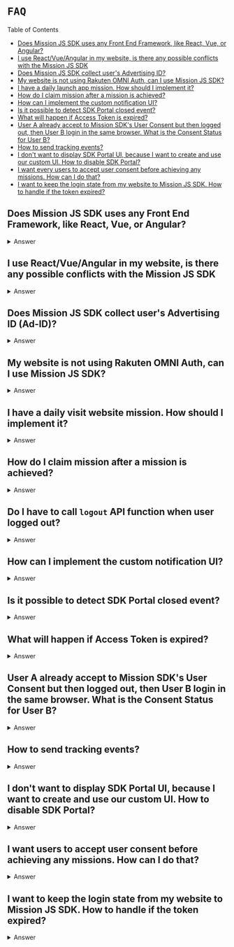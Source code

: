 # `FAQ`

Table of Contents

- [Does Mission JS SDK uses any Front End Framework, like React, Vue, or Angular?](#does-mission-js-sdk-uses-any-front-end-framework-like-react-vue-or-angular)
- [I use React/Vue/Angular in my website, is there any possible conflicts with the Mission JS SDK](#i-use-reactvueangular-in-my-website-is-there-any-possible-conflicts-with-the-mission-js-sdk)
- [Does Mission JS SDK collect user's Advertising ID?](#does-mission-js-sdk-collect-users-advertising-id-ad-id)
- [My website is not using Rakuten OMNI Auth, can I use Mission JS SDK?](#my-website-is-not-using-rakuten-omni-auth-can-i-use-mission-js-sdk)
- [I have a daily launch app mission. How should I implement it?](#i-have-a-daily-launch-app-mission-how-should-i-implement-it)
- [How do I claim mission after a mission is achieved?](#how-do-i-claim-mission-after-a-mission-is-achieved)
- [How can I implement the custom notification UI?](#how-can-i-implement-the-custom-notification-ui)
- [Is it possible to detect SDK Portal closed event?](#is-it-possible-to-detect-sdk-portal-closed-event)
- [What will happen if Access Token is expired?](#what-will-happen-if-access-token-is-expired)
- [User A already accept to Mission SDK's User Consent but then logged out, then User B login in the same browser. What is the Consent Status for User B?](#user-a-already-accept-to-mission-sdks-user-consent-but-then-logged-out-then-user-b-login-in-the-same-browser-what-is-the-consent-status-for-user-b)
- [How to send tracking events?](#how-to-send-tracking-events)
- [I don't want to display SDK Portal UI, because I want to create and use our custom UI. How to disable SDK Portal?](#i-dont-want-to-display-sdk-portal-ui-because-i-want-to-create-and-use-our-custom-ui-how-to-disable-sdk-portal)
- [I want every users to accept user consent before achieving any missions. How can I do that?](#i-want-every-users-to-accept-user-consent-before-achieving-any-missions-how-can-i-do-that)
- [I want to keep the login state from my website to Mission JS SDK. How to handle if the token expired?](#i-want-to-keep-the-login-state-from-my-website-to-mission-js-sdk-how-to-handle-if-the-token-expired)

## Does Mission JS SDK uses any Front End Framework, like React, Vue, or Angular?

<details>
<summary>Answer</summary>
Mission JS SDK is written in Vanilla Javascript without any Front End Frameworks. We have some reasons not to use any frameworks, such as:

- Keep JS SDK file small
- Avoid any conflicts with publisher's websites
- Have better browsers support
  </details>

## I use React/Vue/Angular in my website, is there any possible conflicts with the Mission JS SDK

<details>
<summary>Answer</summary>
As we mentioned before, Mission JS SDK is written in Vanilla Javascript, so there should be no issues of conflicts with your website's tech stack.

Please let us know if you find any conflicts with Mission JS SDK.

</details>

## Does Mission JS SDK collect user's Advertising ID (Ad-ID)?

<details>
<summary>Answer</summary>
No, because browsers don't have access to collect user's Advertising ID (Ad-ID). But, if there's any use case from publishers to pass the Ad-ID, you can pass the user's Ad-ID during the Mission JS SDK initialization.

```javascript
rewardSDK.init({
	appKey: "QWERTYUIOPASDFGHJKLZXCVBNM123456789",
	language: "ja",
	adId: "ABCD1234567H",
});
```

</details>

## My website is not using Rakuten OMNI Auth, can I use Mission JS SDK?

<details>
<summary>Answer</summary>
If you haven't used Rakuten OMNI Auth, then it's not possible to share the login state between your website and JS SDK. But, you can still use our Mission JS SDK by using one of this login feature: <a href="#sdk-handles-the-login"> SDK handles the login</a>

</details>

## I have a daily visit website mission. How should I implement it?

<details>
<summary>Answer</summary>
To achieve the mission's action everytime user visit the website or visit any pages, you should wait for the SDK to finish all the initialization and data API fetch to verify the user and SDK.

That's why you can't log action directly after init the JS SDK like this:

```javascript
rewardSDK.init({
	appKey: "QWERTYUIOPASDFGHJKLZXCVBNM123456789",
	language: "ja",
});

rewardSDK.logAction({ actionCode: "ABCD123456" }); // this function will return error, because Mission JS SDK isn't finished initialized.
```

In order to log the action or call any callbacks after JS SDK finishes the initialization, you can pass the `successCallback` function during the initialization.

```javascript
const rewardSDK = window.RewardMissionSDK || {};

rewardSDK.init({
	appKey: "QWERTYUIOPASDFGHJKLZXCVBNM123456789",
	language: "ja",
	successCallback: () => {
		console.log("Callback after JS SDK Init");
		rewardSDK.logAction({ actionCode: "ABCD123456" }); // log this action after SDK initialization finished.
	},
});
```

Or, you can use async/await and put the codes sequentially.

```javascript
(async () => {
	try {
		await rewardSDK.init({
			appKey: "QWERTYUIOPASDFGHJKLZXCVBNM123456789",
			language: "ja",
		});
	} catch (err) {
		// to catch init/authentication error
	}

	rewardSDK.logAction({ actionCode: "ABCD123456" }); // log this action after SDK initialization finished.
})();
```

</details>

## How do I claim mission after a mission is achieved?

<details>
<summary>Answer</summary>
Claim API is available in the <a href="./README.md#unclaimeditem">UnclaimedItem</a> object as `claimPointMission` function. To claim the point, there are 2 ways:

<br />

1. Call the `claimPointMission` API after user achieved a mission. But, this function is only available if the user already completed all the actions.

For example, we have Mission A that requires users to visit the page 3 times. After the user completed 3 times visit, you can call the `claimPointMission` API.
But, if the user hasn't completed all the actions, then they can't claim the point yet.

```javascript
// async/await supported
const missionResponse = await rewardSDK.logAction({ actionCode: "ABCD12345" });
missionResponse.claimPointMission();

// Promise-based
reward.logAction({ actionCode: "ABCD12345" }).then((missionResponse) => {
	missionResponse.claimPointMission();
});
```

2. Call the Unclaimed items API to get all the unclaimed points, and then call `claimPointMission` API for the point you want to claim.

```javascript
// async/await supported
const unclaimedItems = await rewardSDK.getUnclaimedItems();
const targetMission = unclaimedItems.find(
	(unclaimedItem) => unclaimedItem.actionCode === "ABCDE123456"
);
if (targetMission) targetMission.claimPointMission();

// Promise-based
reward.getUnclaimedItems().then((unclaimedItems) => {
	const targetMission = unclaimedItems.find(
		(unclaimedItem) => unclaimedItem.actionCode === "ABCDE123456"
	);
	if (targetMission) targetMission.claimPointMission();
});
```

</details>

## Do I have to call `logout` API function when user logged out?

<details>
<summary>Answer</summary>
Yes, you need to call the logout API when the user is logged out in your website, to make sure all the tokens are cleared in the browser and in our database, by calling our `logout` function.

```javascript
rewardSDK.logout();
```

</details>

## How can I implement the custom notification UI?

<details>
<summary>Answer</summary>
For example, we have Mission A and we want to display custom Notification UI after the user achieved the mission.

```javascript
const displayCustomNotifUI = () => console.log("Display UI");

try {
	const response = await rewardSDK.logAction({ actionCode: "ABCD123456" });

	const isAchieveMissionSuccess = response.success && response.achieved; // check if achieve mission success & achieved
	const isCustomNotification = response.mission.notificationtype === "CUSTOM"; // check if the notification for the mission is CUSTOM
	const isUIEnabled = rewardSDK.getUIEnabled(); // check if the user enables UI Notification feature

	if (isAchieveMissionSuccess && isCustomNotification && isUIEnabled) {
		// Display Custom Notification UI here.
		displayCustomNotifUI();
	}
} catch (e) {
	// do some error handling
}
```

</details>

## Is it possible to detect SDK Portal closed event?

<details>
<summary>Answer</summary>
Yes, it is possible to pass the detect SDK Portal closed event by providing the `closeCallback` when calling the `displaySDKPortal` or when displaying our Button to open SDK Portal.

```javascript
const closeCallback = () => console.log("SDK Portal Closed");

// call displaySDKPortal function
rewardSDK.displaySDKPortal({ closeCallback });

// display SDK Portal from SDK Button
const sdkPortalButtonElementId = "sdk-portal-button";
rewardSDK.displayPortalButton(sdkPortalButtonElementId, { closeCallback });

// display Reward Icon to open SDK Portal
const sdkPortalRewardIconElementId = "sdk-portal-reward-icon";
rewardSDK.displayRewardIcon(
	sdkPortalRewardIconElementId,
	{ position: "topRight" },
	{ closeCallback }
);
```

</details>

## What will happen if Access Token is expired?

<details>
<summary>Answer</summary>
Mission JS SDK will automatically requests a new valid Access Token using the existing Refresh Token. So, please make sure that you always provide a valid refresh token to make this feature works.

</details>

## User A already accept to Mission SDK's User Consent but then logged out, then User B login in the same browser. What is the Consent Status for User B?

<details>
<summary>Answer</summary>
User Consent feature is tied with the user's account, not the browser side. So, User B has a different consent status with User A.

</details>

## How to send tracking events?

<details>
<summary>Answer</summary>
Currently, Mission JS SDK doesn't provide built-in tracking, but we're working on building our own events tracking. If you want to send events tracking when using our SDK APIs, here are some ways to send them.

Let'say you want to send tracking events using Rakuten Analytics (RAT) to send analytics data when users achieving a mission.

1. Before calling our `logAction` API

```javascript
function logAction() {
	// sending log action event
	window.RAT.addCustomEvent({
		accountId: 123,
		serviceId: 123,
		pData: {
			key: "value",
		},
	});
	rewardSDK.logAction({ actionCode: "ABCDEFGH123" });
}
```

2. Using `successCallback` object to pass your tracking functions after users succesfully achieved the mission.

```javascript
function logAction() {
	rewardSDK.logAction(
		{ actionCode: "ABCDEFGH123" },
		{
			successCallback: () => {
				// send success log action event
				window.RAT.addCustomEvent({
					accountId: 123,
					serviceId: 123,
					pData: {
						key: "value",
					},
				});
			},
		}
	);
}
```

3. Using `try & catch` approach to send tracking events if user failed to achieve the mission or there's an issue during the mission achievement.

```javascript
function logAction() {
	try {
		rewardSDK.logAction({ actionCode: "ABCDEFGH123" });
	} catch (error) {
		// send failed log action event
		window.RAT.addCustomEvent({
			accountId: 123,
			serviceId: 123,
			pData: {
				key: "value",
				error,
			},
		});
	}
}
```

</details>

## I don't want to display SDK Portal UI, because I want to create and use our custom UI. How to disable SDK Portal?

<details>
<summary>Answer</summary>
You can disable our SDK Portal UI by passing `sdkPortalEnabled` key during the Mission JS SDK's initialization.

```javascript
rewardSDK.init({
	appKey: "QWERTYUIOPASDFGHJKLZXCVBNM123456789",
	language: "ja",
	adId: "ABCD1234567H",
	sdkPortalEnabled: false,
});
```

By passing `sdkPortalDisabled = true`, users won't be able to see SDK Portal, and won't see SDK Portal Button when claiming point.

</details>

## I want users to accept user consent before achieving any missions. How can I do that?

<details>
<summary>Answer</summary>
Sure, you can follow this:

```javascript
rewardSDK.logAction({
	actionCode: "12345ABCDE",
	forceDisplayConsentPopup: true,
});
```

You can pass the [`forceDisplayConsentPopup`](./API.md#missionactiondata) when calling our `logAction` API. So, if any users want to do the log action, they need to give their consent first.

</details>

## I want to keep the login state from my website to Mission JS SDK. How to handle if the token expired?

<details>
<summary>Answer</summary>

```javascript
rewardSDK.init({
	appKey: "12345ABCDE",
	accessToken: "12345ABCDEFGHJKLMNOPQ",
});
```

If you want to keep the login state from your website into Mission JS SDK, you have to pass the `accessToken` value during the SDK initialization. But, the access token has a short validity time, maybe only 60 minutes.

If the access token expired (for example, because the user doesn't close the tab after a few hours, and then get back to that tab), then you need to manually handle and provide the new valid access token to the Mission JS SDK.

There are 2 approaches on how to handle this.

1. By wrapping the function inside `try & catch` and manually pass the new access token.

```javascript
function sendLogAction() {
  try {
    // call log action
    const response = await rewardSDK.logAction({ ... })

  } catch(err) {

    // check if the error is because of invalid access token
    if (err.code === 'invalid_access_token') {
      // let's say you have a generateNewAccessToken function to get the new access token
      const newAccessToken = await generateNewAccessToken();

      // pass the new access token to SDK
      rewardSDK.setAccessToken(newAccessToken);

      // retry the sendLogAction
      sendLogAction();
    }
  }
}
```

2. By passing the `omniRefreshAccessTokenFunction` function during the SDK initialization, so Mission JS SDK will automatically handle the renew access token.

```javascript
async function omniRefreshAccessTokenFunction() {
	// let's say you have a generateNewAccessToken function to get the new access token
	const newAccessToken = await generateNewAccessToken();
	return newAccessToken;
}

rewardSDK.init({
	appKey: "12345ABCDE",
	accessToken: "12345ABCDEFGHJKLMNOPQ",
	omniRefreshAccessTokenFunction,
});
```

</details>
